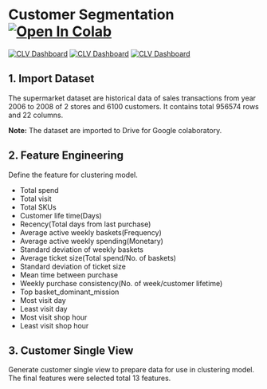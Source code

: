 # Customer Segmentation [![Open In Colab](https://colab.research.google.com/assets/colab-badge.svg)](https://colab.research.google.com/drive/1SsqHH_gb9939e5DapckTBaNF6u04pcJI)
[![CLV Dashboard](https://img.shields.io/badge/-Python-blue)](https://github.com/pongsakorn-sur/BADS7105-CRM-Analytics/tree/main/02%20-%20Customer%20Segmentation)
[![CLV Dashboard](https://img.shields.io/badge/-Google%20Colab-blue)](https://github.com/pongsakorn-sur/BADS7105-CRM-Analytics/tree/main/02%20-%20Customer%20Segmentation)
[![CLV Dashboard](https://img.shields.io/badge/-K--Means-blue)](https://github.com/pongsakorn-sur/BADS7105-CRM-Analytics/tree/main/02%20-%20Customer%20Segmentation)




## 1. Import Dataset
The supermarket dataset are historical data of sales transactions from year 2006 to 2008 of 2 stores and 6100 customers. It contains total 956574 rows and 22 columns.  

**Note:** The dataset are imported to Drive for Google colaboratory.

## 2. Feature Engineering
Define the feature for clustering model.
- Total spend
- Total visit
- Total SKUs
- Customer life time(Days)
- Recency(Total days from last purchase)
- Average active weekly baskets(Frequency)
- Average active weekly spending(Monetary)
- Standard deviation of weekly baskets
- Average ticket size(Total spend/No. of baskets)
- Standard deviation of ticket size 
- Mean time between purchase
- Weekly purchase consistency(No. of week/customer lifetime)
- Top basket_dominant_mission
- Most visit day
- Least visit day
- Most visit shop hour
- Least visit shop hour

## 3. Customer Single View
Generate customer single view to prepare data for use in clustering model. The final features were selected total 13 features.

